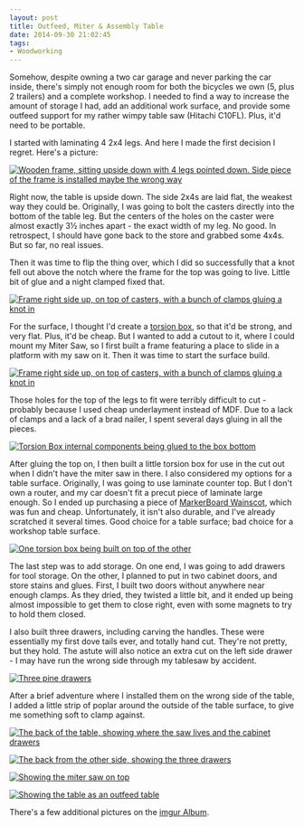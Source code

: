 ```yaml
---
layout: post 
title: Outfeed, Miter & Assembly Table
date: 2014-09-30 21:02:45
tags:
- Woodworking
---
```

Somehow, despite owning a two car garage and never parking the car inside, there's simply not enough room for both the bicycles we own (5, plus 2 trailers) and a complete workshop. I needed to find a way to increase the amount of storage I had, add an additional work surface, and provide some outfeed support for my rather wimpy table saw (Hitachi C10FL). Plus, it'd need to be portable.

I started with laminating 4 2x4 legs. And here I made the first decision I regret. Here's a picture:

<a href="http://imgur.com/a/mp8hI#muZddtt"><img alt="Wooden frame, sitting upside down with 4 legs pointed down. Side piece of the frame is installed maybe the wrong way" src="http://i.imgur.com/muZddttl.jpg"></a>

Right now, the table is upside down. The side 2x4s are laid flat, the weakest way they could be. Originally, I was going to bolt the casters directly into the bottom of the table leg. But the centers of the holes on the caster were almost exactly 3&frac12; inches apart - the exact width of my leg. No good. In retrospect, I should have gone back to the store and grabbed some 4x4s. But so far, no real issues.

Then it was time to flip the thing over, which I did so successfully that a knot fell out above the notch where the frame for the top was going to live. Little bit of glue and a night clamped fixed that. 

<a href="http://imgur.com/a/mp8hI#o90hyA8"><img alt="Frame right side up, on top of casters, with a bunch of clamps gluing a knot in" src="http://i.imgur.com/o90hyA8l.jpg"></a>

For the surface, I thought I'd create a <a href="http://www.core77.com/blog/furniture_design/a_look_at_torsion_boxes_26334.asp">torsion box</a>, so that it'd be strong, and very flat. Plus, it'd be cheap. But I wanted to add a cutout to it, where I could mount my Miter Saw, so I first built a frame featuring a place to slide in a platform with my saw on it. Then it was time to start the surface build.

<a href="http://imgur.com/a/mp8hI#IOPvQjP"><img alt="Frame right side up, on top of casters, with a bunch of clamps gluing a knot in" src="http://i.imgur.com/IOPvQjPl.jpg"></a>

Those holes for the top of the legs to fit were terribly difficult to cut - probably because I used cheap underlayment instead of MDF. Due to a lack of clamps and a lack of a brad nailer, I spent several days gluing in all the pieces.

<a href="http://imgur.com/a/mp8hI#n960AYz"><img alt="Torsion Box internal components being glued to the box bottom" src="http://i.imgur.com/n960AYzl.jpg"></a>

After gluing the top on, I then built a little torsion box for use in the cut out when I didn't have the miter saw in there. I also considered my options for a table surface. Originally, I was going to use laminate counter top. But I don't own a router, and my car doesn't fit a precut piece of laminate large enough. So I ended up purchasing a piece of [MarkerBoard Wainscot](http://www.lowes.com/pd_61082-46498-31023248_0__?productId=3042205), which was fun and cheap. Unfortunately, it isn't also durable, and I've already scratched it several times. Good choice for a table surface; bad choice for a workshop table surface.

<a href="http://imgur.com/a/mp8hI#kSraWYB"><img alt="One torsion box being built on top of the other" src="http://i.imgur.com/kSraWYBl.jpg"></a>

The last step was to add storage. On one end, I was going to add drawers for tool storage. On the other, I planned to put in two cabinet doors, and store stains and glues. First, I built two doors without anywhere near enough clamps. As they dried, they twisted a little bit, and it ended up being almost impossible to get them to close right, even with some magnets to try to hold them closed.

I also built three drawers, including carving the handles. These were essentially my first dove tails ever, and totally hand cut. They're not pretty, but they hold. The astute will also notice an extra cut on the left side drawer - I may have run the wrong side through my tablesaw by accident.

<a href="http://imgur.com/a/mp8hI#Iw4Dq70"><img alt="Three pine drawers" src="http://i.imgur.com/Iw4Dq70l.jpg"></a>

After a brief adventure where I installed them on the wrong side of the table, I added a little strip of poplar around the outside of the table surface, to give me something soft to clamp against.

<a href="http://imgur.com/a/mp8hI#YydDclN"><img alt="The back of the table, showing where the saw lives and the cabinet drawers" src="http://i.imgur.com/YydDclNl.jpg"></a>

<a href="http://imgur.com/a/mp8hI#04etyn5"><img alt="The back from the other side, showing the three drawers" src="http://i.imgur.com/04etyn5l.jpg"></a>

<a href="http://imgur.com/a/mp8hI#kl12VT0"><img alt="Showing the miter saw on top" src="http://i.imgur.com/kl12VT0l.jpg"></a>

<a href="http://imgur.com/a/mp8hI#tSFw3Ep"><img alt="Showing the table as an outfeed table" src="http://i.imgur.com/tSFw3Epl.jpg"></a>

There's a few additional pictures on the [imgur Album](http://imgur.com/a/mp8hI).
